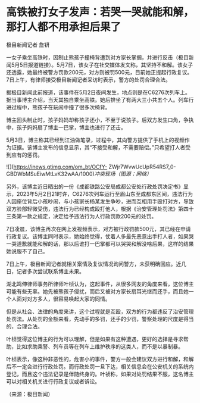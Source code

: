 # 高铁被打女子发声：若哭一哭就能和解，那打人都不用承担后果了

极目新闻记者 詹钘

一女子乘坐高铁时，因制止熊孩子撞椅背遭到对方家长掌掴，并进行反击（极目新闻5月5日报道链接）。5月7日，该女子在社交媒体发文称，其坚持不和解。该女子还透露，她最终被警方罚款200元，对方则被罚500元，目前她正提起行政复议。7日上午，有律师接受极目新闻记者采访时表示，警方的处罚合理合法。

据极目新闻此前报道，该事件在5月2日夜间发生，地点则是在C6276次列车上。据当事博主介绍，当天其独自乘坐高铁。她后排坐了有两大三小共五个人。列车行进过程中，熊孩子在玩闹中撞了很多次椅背。

博主回头制止时，孩子妈妈却称孩子还小，不至于说孩子。后双方发生口角，争执中，孩子妈妈扇了博主一巴掌，博主也进行了还击。

5月3日，博主称其已经到江油做笔录，过程中，其向警方提供了手机上的视频作为证据。该博主发布的信息显示，其“不接受和解，不需要赔偿。”只希望打人者受到应有的惩罚。

![](https://inews.gtimg.com/om_bt/OCfY-
ZWjr7WvwUcUpR54RS7_0-GBDWbMSuEiwMtLvK32wAA/1000)_冲突现场（图源：网络）_

另外，该博主近日晒出的一份《成都铁路公安局成都公安处行政处罚决定书》显示，2023年5月2日21时许，C6276次列车运行至眉山东至成都东区间，违法行为人因座位背后小孩吵闹，与小孩家长杨某发生争吵，进而互相用手殴打对方，导致双方脸部轻微受伤，违法行为已经构成殴打他人，根据《治安管理处罚法》第四十三条第一款之规定，决定给予违法行为人行政罚款200元的处罚。

7日凌晨，该博主再次在网上发视频表示，对方被行政罚款500元，其已经在申请行政复议。该博主同时表示，她始终觉得，仗着人多最先恶意出手打人者，如果哭一哭道歉就能和解的话，那以后谁打一巴掌都可以哭哭和解没啥后果，这样的结果她说服不了自己。

7日上午，极目新闻记者就相关案情及复议情况询问警方，未获明确回应。近几日，记者多次尝试联系博主未果。

湖北鸣伸律师事务所律师叶桢认为，这起事件，从很多网友的角度来看，这位博主可能有些无辜。她先被熊孩子侵扰，而后又被对方家长扇耳光继而还手，而且她一个人面对对方多人，很容易唤起大家的同情。

但是从社会、法律的角度来讲，这个过程就是互殴，双方的行为都违反了治安管理处罚法。从处罚的金额来看，先动手的多罚，还手的少罚，警察处理的尺度是得当的，合理合法。

叶桢觉得这位博主的行为可以理解，但是如果有这种遭遇，更好的选择是寻求帮助，比如求助乘警、列车员等在列车上维护秩序的这类人，而不是以暴制暴。

叶桢表示，像这种非恶性的，危害小的事件，警方一般会建议双方进行和解，和解后不一定会进行行政处罚。而行政处罚一旦下达，相关信息会在公安机关的系统内登记，而且这个违法记录是伴随终身的。叶祯称，如果对处罚结果不服，这名博主可以对相关机关进行行政复议或者诉讼。

（来源：极目新闻）

